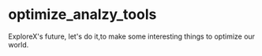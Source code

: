 # optimize_analzy_tools
ExploreX's future, let's do it,to make some interesting things to optimize our world.
